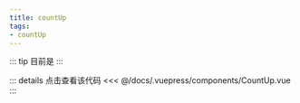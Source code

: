 ```yaml
---
title: countUp
tags:
- countUp
---
```

::: tip 目前是
<countUp :endValue="2021"/>
:::

::: details 点击查看该代码
<<< @/docs/.vuepress/components/CountUp.vue
:::